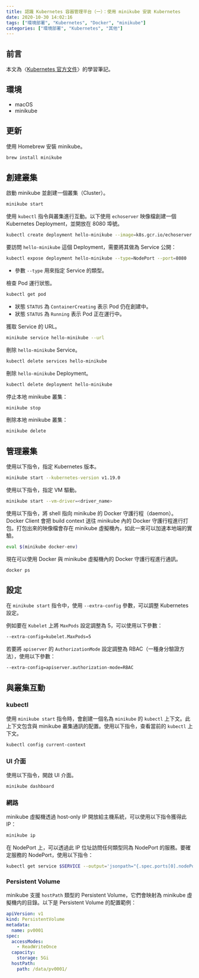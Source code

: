 ```yaml
---
title: 認識 Kubernetes 容器管理平台（一）：使用 minikube 安装 Kubernetes
date: 2020-10-30 14:02:16
tags: ["環境部署", "Kubernetes", "Docker", "minikube"]
categories: ["環境部署", "Kubernetes", "其他"]
---
```


## 前言

本文為〈[Kubernetes 官方文件](https://kubernetes.io/docs/home/)〉的學習筆記。

## 環境

- macOS
- minikube

## 更新

使用 Homebrew 安裝 minikube。

```BASH
brew install minikube
```

## 創建叢集

啟動 minikube 並創建一個叢集（Cluster）。

```BASH
minikube start
```

使用 `kubectl` 指令與叢集進行互動。以下使用 `echoserver` 映像檔創建一個  Kubernetes Deployment，並開放在 8080 埠號。

```BASH
kubectl create deployment hello-minikube --image=k8s.gcr.io/echoserver:1.10
```

要訪問 `hello-minikube` 這個 Deployment，需要將其做為 Service 公開：

```BASH
kubectl expose deployment hello-minikube --type=NodePort --port=8080
```

- 參數 `--type` 用來指定 Service 的類型。

檢查 Pod 運行狀態。

```BASH
kubectl get pod
```

- 狀態 `STATUS` 為 `ContainerCreating` 表示 Pod 仍在創建中。
- 狀態 `STATUS` 為 `Running` 表示 Pod 正在運行中。

獲取 Service 的 URL。

```BASH
minikube service hello-minikube --url
```

刪除 `hello-minikube` Service。

```BASH
kubectl delete services hello-minikube
```

刪除 `hello-minikube` Deployment。

```BASH
kubectl delete deployment hello-minikube
```

停止本地 minikube 叢集：

```BASH
minikube stop
```

刪除本地 minikube 叢集：

```BASH
minikube delete
```

## 管理叢集

使用以下指令，指定 Kubernetes 版本。

```BASH
minikube start --kubernetes-version v1.19.0
```

使用以下指令，指定 VM 驅動。

```BASH
minikube start --vm-driver=<driver_name>
```

使用以下指令，將 shell 指向 minikube 的 Docker 守護行程（daemon）。Docker Client 會把 build context 送往 minikube 內的 Docker 守護行程進行打包。打包出來的映像檔會存在 minikube 虛擬機內，如此一來可以加速本地端的實驗。

```BASH
eval $(minikube docker-env)
```

現在可以使用 Docker 與 minikube 虛擬機內的 Docker 守護行程進行通訊。

```BASH
docker ps
```

## 設定

在 `minikube start` 指令中，使用 `--extra-config` 參數，可以調整 Kubernetes 設定。

例如要在 `Kubelet` 上將 `MaxPods` 設定調整為 5，可以使用以下參數：

```BASH
--extra-config=kubelet.MaxPods=5
```

若要將 `apiserver` 的 `AuthorizationMode` 設定調整為 RBAC（一種身分驗證方法），使用以下參數：

```BASH
--extra-config=apiserver.authorization-mode=RBAC
```

## 與叢集互動

### kubectl

使用 `minikube start` 指令時，會創建一個名為 `minikube` 的 `kubectl` 上下文。此上下文包含與 minikube 叢集通訊的配置。使用以下指令，查看當前的 `kubectl` 上下文。

```BASH
kubectl config current-context
```

### UI 介面

使用以下指令，開啟 UI 介面。

```BASH
minikube dashboard
```

### 網路

minikube 虛擬機透過 host-only IP 開放給主機系統，可以使用以下指令獲得此 IP：

```BASH
minikube ip
```

在 NodePort 上，可以透過此 IP 位址訪問任何類型同為 NodePort 的服務。要確定服務的 NodePort，使用以下指令：

```BASH
kubectl get service $SERVICE --output='jsonpath="{.spec.ports[0].nodePort}"'
```

### Persistent Volume

minikube 支援 `hostPath` 類型的 Persistent Volume，它們會映射為 minikube 虛擬機内的目錄。以下是 Persistent Volume 的配置範例：

```YAML
apiVersion: v1
kind: PersistentVolume
metadata:
  name: pv0001
spec:
  accessModes:
    - ReadWriteOnce
  capacity:
    storage: 5Gi
  hostPath:
    path: /data/pv0001/
```

